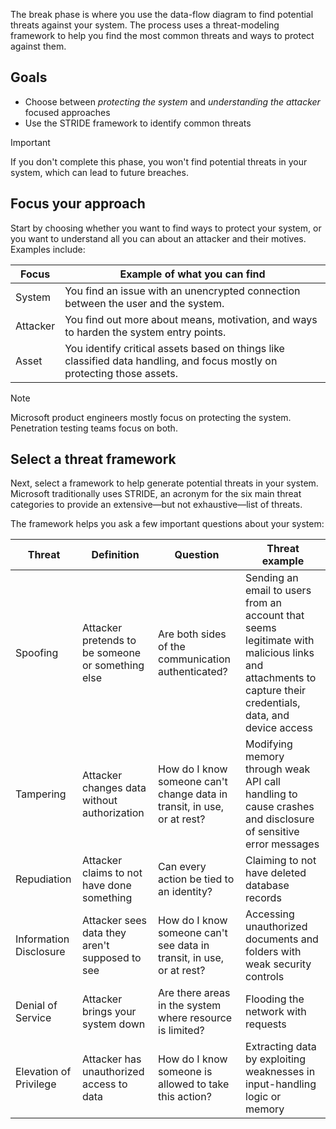 The break phase is where you use the data-flow diagram to find potential threats against your system. The process uses a threat-modeling framework to help you find the most common threats and ways to protect against them.

## Goals

- Choose between *protecting the system* and *understanding the attacker* focused approaches
- Use the STRIDE framework to identify common threats

> [!IMPORTANT]
> If you don't complete this phase, you won't find potential threats in your system, which can lead to future breaches.

## Focus your approach

Start by choosing whether you want to find ways to protect your system, or you want to understand all you can about an attacker and their motives. Examples include:

|Focus|Example of what you can find|
|---------------|----------------------------|
|System|You find an issue with an unencrypted connection between the user and the system.|
|Attacker|You find out more about means, motivation, and ways to harden the system entry points.|
|Asset| You identify critical assets based on things like classified data handling, and focus mostly on protecting those assets.|

> [!NOTE]
> Microsoft product engineers mostly focus on protecting the system. Penetration testing teams focus on both.

## Select a threat framework

Next, select a framework to help generate potential threats in your system. Microsoft traditionally uses STRIDE, an acronym for the six main threat categories to provide an extensive—but not exhaustive—list of threats.

The framework helps you ask a few important questions about your system:

|Threat|Definition|Question|Threat example|
|------|----------|--------|--------------|
|Spoofing|Attacker pretends to be someone or something else|Are both sides of the communication authenticated?|Sending an email to users from an account that seems legitimate with malicious links and attachments to capture their credentials, data, and device access|
|Tampering|Attacker changes data without authorization|How do I know someone can't change data in transit, in use, or at rest?|Modifying memory through weak API call handling to cause crashes and disclosure of sensitive error messages|
|Repudiation|Attacker claims to not have done something|Can every action be tied to an identity?|Claiming to not have deleted database records|
|Information Disclosure|Attacker sees data they aren't supposed to see|How do I know someone can't see data in transit, in use, or at rest?|Accessing unauthorized documents and folders with weak security controls|
|Denial of Service|Attacker brings your system down|Are there areas in the system where resource is limited?|Flooding the network with requests|
|Elevation of Privilege|Attacker has unauthorized access to data|How do I know someone is allowed to take this action?|Extracting data by exploiting weaknesses in input-handling logic or memory|
